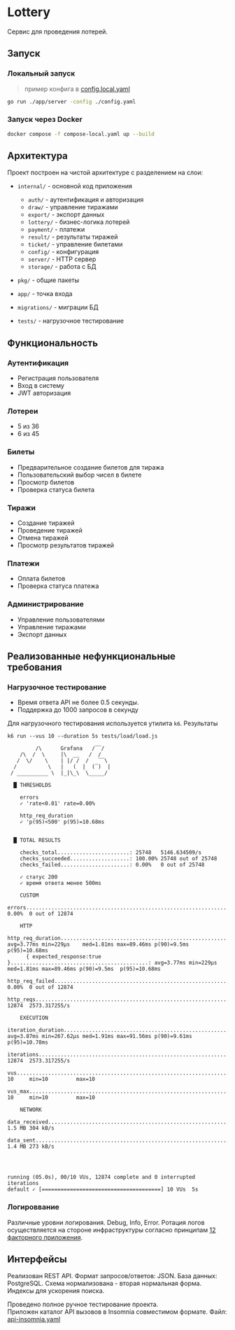 # Lottery

Сервис для проведения лотерей.

## Запуск

### Локальный запуск
> пример конфига в [config.local.yaml](config.local.yaml)
```bash
go run ./app/server -config ./config.yaml
```

### Запуск через Docker

```bash
docker compose -f compose-local.yaml up --build
```

## Архитектура

Проект построен на чистой архитектуре с разделением на слои:

- `internal/` - основной код приложения
  - `auth/` - аутентификация и авторизация
  - `draw/` - управление тиражами
  - `export/` - экспорт данных
  - `lottery/` - бизнес-логика лотерей
  - `payment/` - платежи
  - `result/` - результаты тиражей
  - `ticket/` - управление билетами
  - `config/` - конфигурация
  - `server/` - HTTP сервер
  - `storage/` - работа с БД

- `pkg/` - общие пакеты
- `app/` - точка входа
- `migrations/` - миграции БД
- `tests/` - нагрузочное тестирование

## Функциональность

### Аутентификация
- Регистрация пользователя
- Вход в систему
- JWT авторизация

### Лотереи
- 5 из 36
- 6 из 45

### Билеты
- Предварительное создание билетов для тиража
- Пользовательский выбор чисел в билете
- Просмотр билетов
- Проверка статуса билета

### Тиражи
- Создание тиражей
- Проведение тиражей
- Отмена тиражей
- Просмотр результатов тиражей

### Платежи
- Оплата билетов
- Проверка статуса платежа

### Администрирование
- Управление пользователями
- Управление тиражами
- Экспорт данных

## Реализованные нефункциональные требования

### Нагрузочное тестирование
- Время ответа API не более 0.5 секунды.
- Поддержка до 1000 запросов в секунду

Для нагрузочного тестирования используется утилита `k6`.
Результаты  
```
k6 run --vus 10 --duration 5s tests/load/load.js

         /\      Grafana   /‾‾/
    /\  /  \     |\  __   /  /
   /  \/    \    | |/ /  /   ‾‾\
  /          \   |   (  |  (‾)  |
 / __________ \  |_|\_\  \_____/

  █ THRESHOLDS

    errors
    ✓ 'rate<0.01' rate=0.00%

    http_req_duration
    ✓ 'p(95)<500' p(95)=10.68ms


  █ TOTAL RESULTS

    checks_total.......................: 25748   5146.634509/s
    checks_succeeded...................: 100.00% 25748 out of 25748
    checks_failed......................: 0.00%   0 out of 25748

    ✓ статус 200
    ✓ время ответа менее 500ms

    CUSTOM
    errors..................................................................: 0.00%  0 out of 12874

    HTTP
    http_req_duration.......................................................: avg=3.77ms min=229µs    med=1.81ms max=89.46ms p(90)=9.5ms  p(95)=10.68ms
      { expected_response:true }............................................: avg=3.77ms min=229µs    med=1.81ms max=89.46ms p(90)=9.5ms  p(95)=10.68ms
    http_req_failed.........................................................: 0.00%  0 out of 12874
    http_reqs...............................................................: 12874  2573.317255/s

    EXECUTION
    iteration_duration......................................................: avg=3.87ms min=267.62µs med=1.91ms max=91.56ms p(90)=9.61ms p(95)=10.78ms
    iterations..............................................................: 12874  2573.317255/s
    vus.....................................................................: 10     min=10         max=10
    vus_max.................................................................: 10     min=10         max=10

    NETWORK
    data_received...........................................................: 1.5 MB 304 kB/s
    data_sent...............................................................: 1.4 MB 273 kB/s




running (05.0s), 00/10 VUs, 12874 complete and 0 interrupted iterations
default ✓ [======================================] 10 VUs  5s
```

### Логироввание
Различные уровни логирования. Debug, Info, Error.
Ротация логов осуществляется на стороне инфраструктуры согласно принципам [12 факторного приложения](https://12factor.net/ru/logs).

## Интерфейсы
Реализован REST API. Формат запросов/ответов: JSON.
База данных: PostgreSQL.
Схема нормализована - вторая нормальная форма.
Индексы для ускорения поиска.

Проведено полное ручное тестирование проекта.  
Приложен каталог API вызовов в Insomnia совместимом формате. Файл: [api-insomnia.yaml](api-insomnia.yaml)
